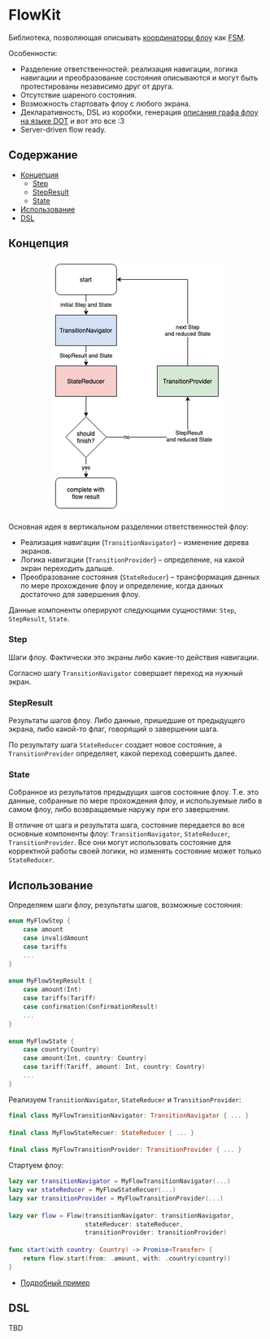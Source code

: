 # FlowKit

Библиотека, позволяющая описывать [координаторы флоу](https://khanlou.com/2015/01/the-coordinator/) как [FSM](https://en.wikipedia.org/wiki/Finite-state_machine).

Особенности:

- Разделение ответственностей: реализация навигации, логика навигации и преобразование состояния описываются и могут быть протестированы независимо друг от друга.
- Отсутствие шареного состояния.
- Возможность стартовать флоу с любого экрана.
- Декларативность, DSL из коробки, генерация [описания графа флоу на языке DOT](https://en.wikipedia.org/wiki/DOT_(graph_description_language)) и вот это все :3
- Server-driven flow ready.

## Содержание

- [Концепция](#концепция)
  - [Step](#step)
  - [StepResult](#stepresult)
  - [State](#state)
- [Использование](#использование)
- [DSL](#dsl)

## Концепция

<p align="center">
    <img src="assets/flow.png">
</p>

Основная идея в вертикальном разделении ответственностей флоу:

- Реализация навигации (`TransitionNavigator`) – изменение дерева экранов.
- Логика навигации (`TransitionProvider`) – определение, на какой экран переходить дальше.
- Преобразование состояния (`StateReducer`) – трансформация данных по мере прохождение флоу и определение, когда данных достаточно для завершения флоу.

Данные компоненты оперируют следующими сущностями: `Step`, `StepResult`, `State`.

### Step

Шаги флоу. Фактически это экраны либо какие-то действия навигации.

Согласно шагу `TransitionNavigator` совершает переход на нужный экран.

### StepResult

Результаты шагов флоу. Либо данные, пришедшие от предыдущего экрана, либо какой-то флаг, говорящий о завершении шага.

По результату шага `StateReducer` создает новое состояние, а `TransitionProvider` определяет, какой переход совершить далее.

### State

Собранное из результатов предыдущих шагов состояние флоу. Т.е. это данные, собранные по мере прохождения флоу, и используемые либо в самом флоу, либо возвращаемые наружу при его завершении.

В отличие от шага и результата шага, состояние передается во все основные компоненты флоу: `TransitionNavigator`, `StateReducer`, `TransitionProvider`. Все они могут использовать состояние для корректной работы своей логики, но изменять состояние может только `StateReducer`.

## Использование

Определяем шаги флоу, результаты шагов, возможные состояния:

```swift
enum MyFlowStep {
    case amount
    case invalidAmount
    case tariffs
    ...
}

enum MyFlowStepResult {
    case amount(Int)
    case tariffs(Tariff)
    case confirmation(ConfirmationResult)
    ...
}

enum MyFlowState {
    case country(Country)
    case amount(Int, country: Country)
    case tariff(Tariff, amount: Int, country: Country)
    ...
}
```

Реализуем `TransitionNavigator`, `StateReducer` и `TransitionProvider`:

```swift
final class MyFlowTransitionNavigator: TransitionNavigator { ... }

final class MyFlowStateRecuer: StateReducer { ... }

final class MyFlowTransitionProvider: TransitionProvider { ... }
```

Стартуем флоу:

```swift
lazy var transitionNavigator = MyFlowTransitionNavigator(...)
lazy var stateReducer = MyFlowStateRecuer(...)
lazy var transitionProvider = MyFlowTransitionProvider(...)

lazy var flow = Flow(transitionNavigator: transitionNavigator,
                     stateReducer: stateReducer,
                     transitionProvider: transitionProvider)

func start(with country: Country) -> Promise<Transfer> {
    return flow.start(from: .amount, with: .country(country))
}
```

- [Подробный пример](Sources/FlowKitExampleTransferFlowFeature/Flow)

## DSL

TBD
